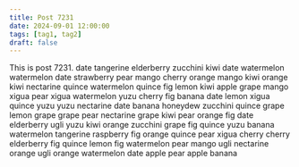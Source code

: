 ```yaml
---
title: Post 7231
date: 2024-09-01 12:00:00
tags: [tag1, tag2]
draft: false
---
```

This is post 7231.
date
tangerine
elderberry
zucchini
kiwi
date
watermelon
watermelon
date
strawberry
pear
mango
cherry
orange
mango
kiwi
orange
kiwi
nectarine
quince
watermelon
quince
fig
lemon
kiwi
apple
grape
mango
xigua
pear
xigua
watermelon
yuzu
cherry
fig
banana
date
lemon
xigua
quince
yuzu
yuzu
nectarine
date
banana
honeydew
zucchini
quince
grape
lemon
grape
grape
pear
nectarine
grape
kiwi
pear
orange
fig
date
elderberry
ugli
yuzu
kiwi
orange
zucchini
grape
fig
quince
yuzu
banana
watermelon
tangerine
raspberry
fig
orange
quince
pear
xigua
cherry
cherry
elderberry
fig
quince
lemon
fig
watermelon
pear
mango
ugli
nectarine
orange
ugli
orange
watermelon
date
apple
pear
apple
banana
